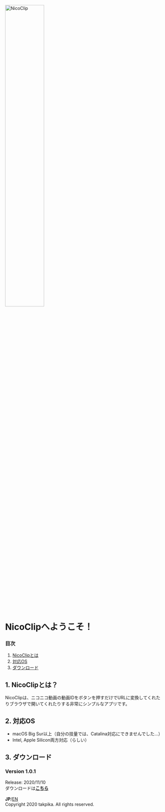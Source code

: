 <img src="https://takpika.github.io/NicoClip/img/logo.png" alt="NicoClip" title="ロゴ"  width="50%" height="50%"></img>
# NicoClipへようこそ！

### 目次
1. [NicoClipとは](#what_is_nicoclip)
2. [対応OS](#available_os)
3. [ダウンロード](#download)

<a id="what_is_nicoclip"></a>
## 1. NicoClipとは？
NicoClipは、ニコニコ動画の動画IDをボタンを押すだけでURLに変換してくれたりブラウザで開いてくれたりする非常にシンプルなアプリです。

<a id="available_os"></a>
## 2. 対応OS
* macOS Big Sur以上（自分の技量では、Catalina対応にできませんでした…）  
* Intel, Apple Silicon両方対応（らしい）

<a id="download"></a>
## 3. ダウンロード
### Version 1.0.1
Release: 2020/11/10<br>
ダウンロードは<strong>[こちら](/NicoClip/releases/1.0.1/NicoClip-1.0.1-Installer.dmg)</strong>
<br><br>
<strong>JP</strong>/[EN](en/)<br>
Copyright 2020 takpika. All rights reserved.
<script type="text/javascript" src="/NicoClip/js/main.js"></script>
